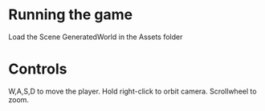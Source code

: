 # Running the game

Load the Scene GeneratedWorld in the Assets folder

# Controls

W,A,S,D to move the player. Hold right-click to orbit camera. Scrollwheel to zoom.

